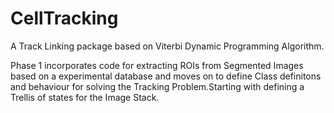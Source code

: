 # CellTracking
A Track Linking package based on Viterbi Dynamic Programming Algorithm.

Phase 1 incorporates code for extracting ROIs from Segmented Images based on a experimental database and moves on to define Class definitons and behaviour for solving the Tracking Problem.Starting with defining a Trellis of states for the Image Stack.
